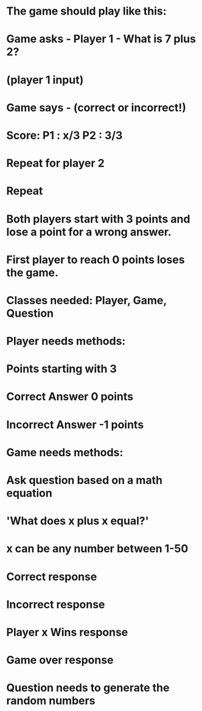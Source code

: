 # The game should play like this:
# Game asks - Player 1 - What is 7 plus 2?
# (player 1 input)
# Game says - (correct or incorrect!)
# Score: P1 : x/3 P2 : 3/3

# Repeat for player 2

# Repeat

# Both players start with 3 points and lose a point for a wrong answer. 
# First player to reach 0 points loses the game.

# Classes needed: Player, Game, Question

# Player needs methods:
# Points starting with 3
# Correct Answer 0 points
# Incorrect Answer -1 points

# Game needs methods:
# Ask question based on a math equation
# 'What does x plus x equal?'
# x can be any number between 1-50
# Correct response
# Incorrect response
# Player x Wins response
# Game over response

# Question needs to generate the random numbers